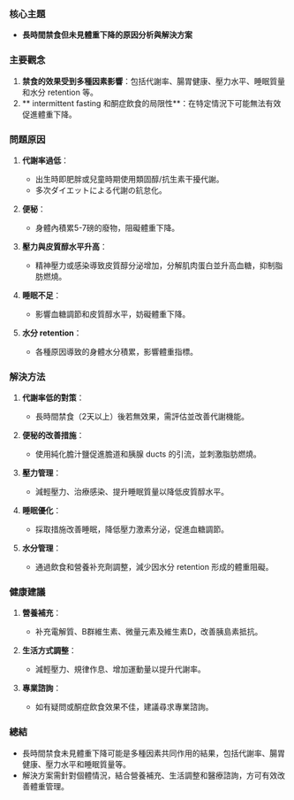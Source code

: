 ### 核心主題
- **長時間禁食但未見體重下降的原因分析與解決方案**

### 主要觀念
1. **禁食的效果受到多種因素影響**：包括代謝率、腸胃健康、壓力水平、睡眠質量和水分 retention 等。
2. ** intermittent fasting 和酮症飲食的局限性**：在特定情況下可能無法有效促進體重下降。

### 問題原因
1. **代謝率過低**：
   - 出生時即肥胖或兒童時期使用類固醇/抗生素干擾代謝。
   - 多次ダイエットによる代謝の鈧怠化。
   
2. **便秘**：
   - 身體內積累5-7磅的廢物，阻礙體重下降。

3. **壓力與皮質醇水平升高**：
   - 精神壓力或感染導致皮質醇分泌增加，分解肌肉蛋白並升高血糖，抑制脂肪燃燒。
   
4. **睡眠不足**：
   - 影響血糖調節和皮質醇水平，妨礙體重下降。

5. **水分 retention**：
   - 各種原因導致的身體水分積累，影響體重指標。

### 解決方法
1. **代謝率低的對策**：
   - 長時間禁食（2天以上）後若無效果，需評估並改善代謝機能。
   
2. **便秘的改善措施**：
   - 使用純化膽汁鹽促進膽道和胰腺 ducts 的引流，並刺激脂肪燃燒。

3. **壓力管理**：
   - 減輕壓力、治療感染、提升睡眠質量以降低皮質醇水平。

4. **睡眠優化**：
   - 採取措施改善睡眠，降低壓力激素分泌，促進血糖調節。

5. **水分管理**：
   - 通過飲食和營養补充劑調整，減少因水分 retention 形成的體重阻礙。

### 健康建議
1. **營養補充**：
   - 补充電解質、B群維生素、微量元素及維生素D，改善胰島素抵抗。
   
2. **生活方式調整**：
   - 減輕壓力、規律作息、增加運動量以提升代謝率。

3. **專業諮詢**：
   - 如有疑問或酮症飲食效果不佳，建議尋求專業諮詢。

### 總結
- 長時間禁食未見體重下降可能是多種因素共同作用的結果，包括代謝率、腸胃健康、壓力水平和睡眠質量等。
- 解決方案需針對個體情況，結合營養補充、生活調整和醫療諮詢，方可有效改善體重管理。